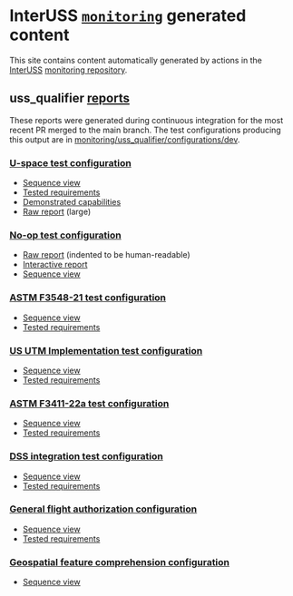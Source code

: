 # InterUSS [`monitoring`](https://github.com/interuss/monitoring) generated content

This site contains content automatically generated by actions in the [InterUSS](https://interussplatform.org) [monitoring repository](https://github.com/interuss/monitoring).

## uss_qualifier [reports](https://github.com/interuss/monitoring/tree/main/monitoring/uss_qualifier/reports)

These reports were generated during continuous integration for the most recent PR merged to the main branch.  The test configurations producing this output are in [monitoring/uss_qualifier/configurations/dev](https://github.com/interuss/monitoring/tree/main/monitoring/uss_qualifier/configurations/dev).

### [U-space test configuration](https://github.com/interuss/monitoring/blob/main/monitoring/uss_qualifier/configurations/dev/uspace.yaml)

* [Sequence view](./artifacts/uss_qualifier/reports/uspace/sequence)
* [Tested requirements](./artifacts/uss_qualifier/reports/uspace/requirements)
* [Demonstrated capabilities](./artifacts/uss_qualifier/reports/uspace/capabilities.html)
* [Raw report](./artifacts/uss_qualifier/reports/uspace/report.json) (large)

### [No-op test configuration](https://github.com/interuss/monitoring/blob/main/monitoring/uss_qualifier/configurations/dev/noop.yaml)

* [Raw report](./artifacts/uss_qualifier/reports/noop/report.json) (indented to be human-readable)
* [Interactive report](./artifacts/uss_qualifier/reports/noop/report.html)
* [Sequence view](./artifacts/uss_qualifier/reports/noop/sequence)

### [ASTM F3548-21 test configuration](https://github.com/interuss/monitoring/blob/main/monitoring/uss_qualifier/configurations/dev/f3548_self_contained.yaml)

* [Sequence view](./artifacts/uss_qualifier/reports/f3548_self_contained/sequence)
* [Tested requirements](./artifacts/uss_qualifier/reports/f3548_self_contained/gate3)

### [US UTM Implementation test configuration](https://github.com/interuss/monitoring/blob/main/monitoring/uss_qualifier/configurations/dev/utm_implementation_us.yaml)

* [Sequence view](./artifacts/uss_qualifier/reports/utm_implementation_us/sequence)
* [Tested requirements](./artifacts/uss_qualifier/reports/utm_implementation_us/scd)

### [ASTM F3411-22a test configuration](https://github.com/interuss/monitoring/blob/main/monitoring/uss_qualifier/configurations/dev/netrid_v22a.yaml)

* [Sequence view](./artifacts/uss_qualifier/reports/netrid_v22a/sequence)
* [Tested requirements](./artifacts/uss_qualifier/reports/netrid_v22a/requirements)

### [DSS integration test configuration](https://github.com/interuss/monitoring/blob/main/monitoring/uss_qualifier/configurations/dev/dss_probing.yaml)

* [Sequence view](./artifacts/uss_qualifier/reports/dss_probing/sequence)
* [Tested requirements](./artifacts/uss_qualifier/reports/dss_probing/requirements)

### [General flight authorization configuration](https://github.com/interuss/monitoring/blob/main/monitoring/uss_qualifier/configurations/dev/general_flight_auth.yaml)

* [Sequence view](./artifacts/uss_qualifier/reports/general_flight_auth/sequence)
* [Tested requirements](./artifacts/uss_qualifier/reports/general_flight_auth/requirements)

### [Geospatial feature comprehension configuration](https://github.com/interuss/monitoring/blob/main/monitoring/uss_qualifier/configurations/dev/geospatial_comprehension.yaml)

* [Sequence view](./artifacts/uss_qualifier/reports/geospatial_comprehension/sequence)
